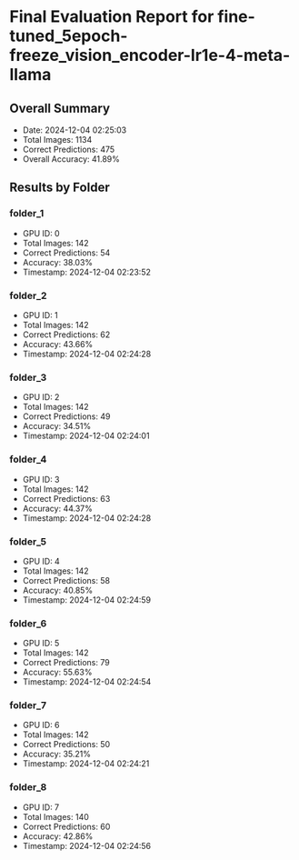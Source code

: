 # Final Evaluation Report for fine-tuned_5epoch-freeze_vision_encoder-lr1e-4-meta-llama

## Overall Summary
- Date: 2024-12-04 02:25:03
- Total Images: 1134
- Correct Predictions: 475
- Overall Accuracy: 41.89%

## Results by Folder

### folder_1
- GPU ID: 0
- Total Images: 142
- Correct Predictions: 54
- Accuracy: 38.03%
- Timestamp: 2024-12-04 02:23:52

### folder_2
- GPU ID: 1
- Total Images: 142
- Correct Predictions: 62
- Accuracy: 43.66%
- Timestamp: 2024-12-04 02:24:28

### folder_3
- GPU ID: 2
- Total Images: 142
- Correct Predictions: 49
- Accuracy: 34.51%
- Timestamp: 2024-12-04 02:24:01

### folder_4
- GPU ID: 3
- Total Images: 142
- Correct Predictions: 63
- Accuracy: 44.37%
- Timestamp: 2024-12-04 02:24:28

### folder_5
- GPU ID: 4
- Total Images: 142
- Correct Predictions: 58
- Accuracy: 40.85%
- Timestamp: 2024-12-04 02:24:59

### folder_6
- GPU ID: 5
- Total Images: 142
- Correct Predictions: 79
- Accuracy: 55.63%
- Timestamp: 2024-12-04 02:24:54

### folder_7
- GPU ID: 6
- Total Images: 142
- Correct Predictions: 50
- Accuracy: 35.21%
- Timestamp: 2024-12-04 02:24:21

### folder_8
- GPU ID: 7
- Total Images: 140
- Correct Predictions: 60
- Accuracy: 42.86%
- Timestamp: 2024-12-04 02:24:56

